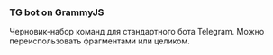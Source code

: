 ### TG bot on GrammyJS

Черновик-набор команд для стандартного бота Telegram. Можно переиспользовать фрагментами или целиком.